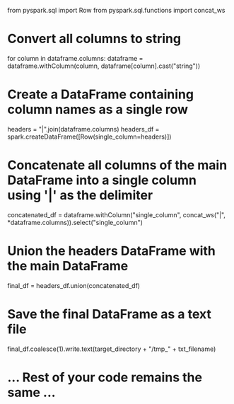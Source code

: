from pyspark.sql import Row
from pyspark.sql.functions import concat_ws

# Convert all columns to string
for column in dataframe.columns:
    dataframe = dataframe.withColumn(column, dataframe[column].cast("string"))

# Create a DataFrame containing column names as a single row
headers = "|".join(dataframe.columns)
headers_df = spark.createDataFrame([Row(single_column=headers)])

# Concatenate all columns of the main DataFrame into a single column using '|' as the delimiter
concatenated_df = dataframe.withColumn("single_column", concat_ws("|", *dataframe.columns)).select("single_column")

# Union the headers DataFrame with the main DataFrame
final_df = headers_df.union(concatenated_df)

# Save the final DataFrame as a text file
final_df.coalesce(1).write.text(target_directory + "/tmp_" + txt_filename)

# ... Rest of your code remains the same ...

